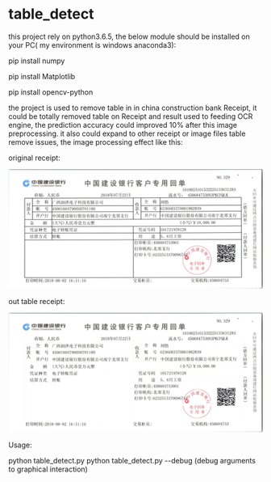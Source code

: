 # table_detect
this project rely on python3.6.5, the below module should be installed on your PC( my environment is windows anaconda3):

   pip install numpy
   
   pip install Matplotlib
   
   pip install opencv-python
   
the project is used to remove table in in china construction bank Receipt, it could be totally removed table on Receipt and result used to feeding OCR engine, the prediction accuracy could improved 10% after this image preprocessing. it also could expand to other receipt or image files table remove issues, the image processing effect like this:

original receipt:

![Image text](https://github.com/Qunstores/table_detect/blob/master/origin_images/6505af84870ba941294d9bf6f58c9c98.jpg)

out table receipt:

![Image text](https://github.com/Qunstores/table_detect/blob/master/result_images/7dcc642bef9100c9d6f8287644171b1b.jpg)

Usage:

   python table_detect.py 
   python table_detect.py --debug (debug arguments to graphical interaction)
   
   
   
   
